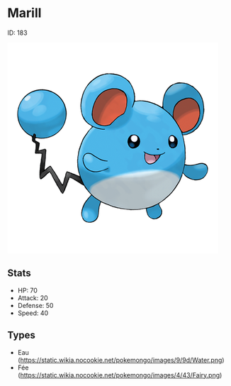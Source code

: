 # Marill


ID: 183

![](https://raw.githubusercontent.com/PokeAPI/sprites/master/sprites/pokemon/other/official-artwork/183.png "Marill")

## Stats


 - HP: 70
 - Attack: 20
 - Defense: 50
 - Speed: 40

## Types


 - Eau (https://static.wikia.nocookie.net/pokemongo/images/9/9d/Water.png)
 - Fée (https://static.wikia.nocookie.net/pokemongo/images/4/43/Fairy.png)
